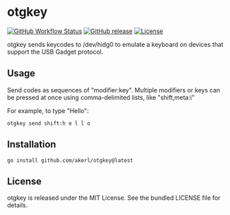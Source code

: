 otgkey
=========

[![GitHub Workflow Status](https://img.shields.io/github/actions/workflow/status/akerl/otgkey/build.yml?branch=main)](https://github.com/akerl/otgkey/actions)
[![GitHub release](https://img.shields.io/github/release/akerl/otgkey.svg)](https://github.com/akerl/otgkey/releases)
[![License](https://img.shields.io/github/license/akerl/otgkey)](https://github.com/akerl/otgkey/blob/master/LICENSE)

otgkey sends keycodes to /dev/hidg0 to emulate a keyboard on devices that support the USB Gadget protocol.

## Usage

Send codes as sequences of "modifier:key". Multiple modifiers or keys can be pressed at once using comma-delimited lists, like "shift,meta:i"

For example, to type "Hello":

```
otgkey send shift:h e l l o
```

## Installation

```
go install github.com/akerl/otgkey@latest
```

## License

otgkey is released under the MIT License. See the bundled LICENSE file for details.
